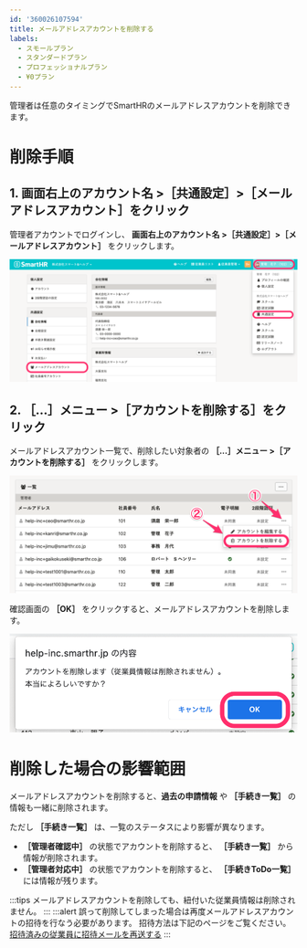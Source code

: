 ```yaml
---
id: '360026107594'
title: メールアドレスアカウントを削除する
labels:
  - スモールプラン
  - スタンダードプラン
  - プロフェッショナルプラン
  - ¥0プラン
---
```

管理者は任意のタイミングでSmartHRのメールアドレスアカウントを削除できます。

# 削除手順

## 1\. 画面右上のアカウント名 >［共通設定］>［メールアドレスアカウント］をクリック

管理者アカウントでログインし、 **画面右上のアカウント名 >［共通設定］>［メールアドレスアカウント］** をクリックします。

![](./__________2021-09-08_15_17_46.png)

## 2\. ［...］メニュー >［アカウントを削除する］をクリック

メールアドレスアカウント一覧で、削除したい対象者の **［...］メニュー >［アカウントを削除する］** をクリックします。

![](./__________2021-09-08_15_22_00.png)

確認画面の **［OK］** をクリックすると、メールアドレスアカウントを削除します。

![](./help-inc_smarthr_jp______________________SmartHR____________-2.png)

# 削除した場合の影響範囲

メールアドレスアカウントを削除すると、**過去の申請情報** や **［手続き一覧］** の情報も一緒に削除されます。

ただし **［手続き一覧］** は、一覧のステータスにより影響が異なります。

-  **［管理者確認中］** の状態でアカウントを削除すると、 **［手続き一覧］** から情報が削除されます。
-  **［管理者対応中］** の状態でアカウントを削除すると、 **［手続きToDo一覧］** には情報が残ります。

:::tips
メールアドレスアカウントを削除しても、紐付いた従業員情報は削除されません。
:::
:::alert
誤って削除してしまった場合は再度メールアドレスアカウントの招待を行なう必要があります。
招待方法は下記のページをご覧ください。
[招待済みの従業員に招待メールを再送する](https://knowledge.smarthr.jp/hc/ja/articles/360026265393)
:::
